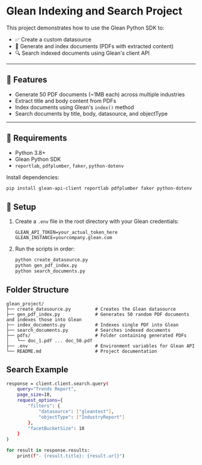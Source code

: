 # Glean Indexing and Search Project

This project demonstrates how to use the Glean Python SDK to:

- ✅ Create a custom datasource
- 📄 Generate and index documents (PDFs with extracted content)
- 🔍 Search indexed documents using Glean's client API

---

## 🚀 Features

- Generate 50 PDF documents (~1MB each) across multiple industries
- Extract title and body content from PDFs
- Index documents using Glean's `index()` method
- Search documents by title, body, datasource, and objectType

---

## 🧰 Requirements

- Python 3.8+
- Glean Python SDK
- `reportlab`, `pdfplumber`, `faker`, `python-dotenv`

Install dependencies:

```bash
pip install glean-api-client reportlab pdfplumber faker python-dotenv
```

## 🔧 Setup

1. Create a `.env` file in the root directory with your Glean credentials:

    ```env
    GLEAN_API_TOKEN=your_actual_token_here
    GLEAN_INSTANCE=yourcompany.glean.com
    ```

2. Run the scripts in order:

    ```bash
    python create_datasource.py
    python gen_pdf_index.py
    python search_documents.py
    ```

## Folder Structure

```env
glean_project/
├── create_datasource.py         # Creates the Glean datasource
├── gen_pdf_index.py             # Generates 50 random PDF documents and indexes those into Glean
├── index_documents.py           # Indexes single PDF into Glean
├── search_documents.py          # Searches indexed documents
├── pdfs/                        # Folder containing generated PDFs
│   └── doc_1.pdf ... doc_50.pdf
├── .env                         # Environment variables for Glean API
└── README.md                    # Project documentation

```

## Search Example

```bash
response = client.client.search.query(
    query="Trends Report",
    page_size=10,
    request_options={
        "filters": {
            "datasource": ["gleantest"],
            "objectType": ["IndustryReport"]
        },
        "facetBucketSize": 10
    }
)

for result in response.results:
    print(f"- {result.title}: {result.url}")
```

